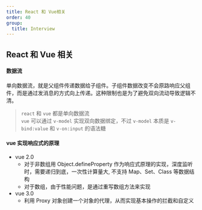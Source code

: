 ```yaml
---
title: React 和 Vue相关
order: 40
group:
  title: Interview
---
```


## React 和 Vue 相关

#### 数据流

单向数据流，就是父组件传递数据给子组件。子组件数据改变不会原路响应父组件，而是通过发消息的方式向上传递。这种限制也是为了避免双向流动导致逻辑不清。

> `react` 和 `vue` 都是单向数据流  
> `vue` 可以通过 `v-model` 实现双向数据绑定，不过 `v-model` 本质是 `v-bind:value` 和 `v-on:input` 的语法糖

#### vue 实现响应式的原理

- vue 2.0
  - 对于非数组用 Object.defineProperty 作为响应式原理的实现，深度监听时，需要递归到底，一次性计算量大, 不支持 Map、Set、Class 等数据结构
  - 对于数组，由于性能问题，是通过重写数组方法来实现
- vue 3.0
  - 利用 Proxy 对象创建一个对象的代理，从而实现基本操作的拦截和自定义
